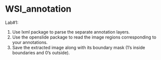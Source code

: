 # WSI_annotation
Lab#1: 
1. Use lxml package to parse the separate annotation layers.
2. Use the openslide package to read the image regions corresponding to your annotations.
3. Save the extracted image along with its boundary mask (1’s inside boundaries and 0’s outside).

